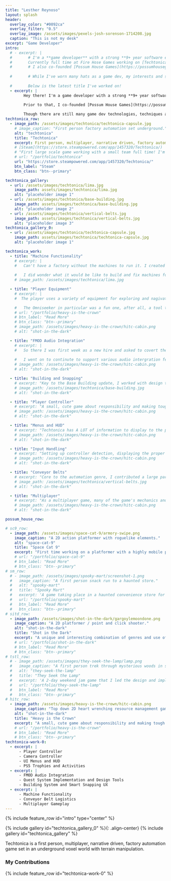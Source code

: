 ```yaml
---
title: "Lesther Reynoso"
layout: splash
header:
  overlay_color: "#0092ca"
  overlay_filter: "0.5"
  overlay_image: /assets/images/pexels-josh-sorenson-1714208.jpg
  caption: "This is not my desk"
excerpt: "Game Developer"
intro: 
  # - excerpt: |
  #       # I'm a **game developer** with a strong **9+ year software engineering** background.
  #       Currently full time at Fire Hose Games working on [Techtonica](https://store.steampowered.com/app/1457320/Techtonica/). 
  #       # I also co-founded [Possum House Games](https://possumhousegames.com/) handling all things logistics. 
        
  #       # While I've worn many hats as a game dev, my interests and strengths lie as a **generalist programmer**, primarily in implementing **gameplay systems and mechanics**.
        
  #       Below is the latest title I've worked on! 
  - excerpt: |
        Hey there! I'm a game developer with a strong **9+ year software engineering** background. Recently a **Gameplay Engineer** at Fire Hose Games working on [Techtonica](https://store.steampowered.com/app/1457320/Techtonica/) gaining experience as a versatile **generalist** specializing in **developing** and **optimizing** core **gameplay mechanics**, game **features**, and **development tools**. 

        Prior to that, I co-founded [Possum House Games](https://possumhousegames.com/) tackling **production**, **programming**, **business development**, **marketing** and other miscellaneous logistics as I **taught myself many aspects of game development** over the years. 
        
        Though there are still many game dev technologies, techniques and topics I want to explore, below is the latest title I've worked on and topics I've had the opportunity to deep dive into during development! 
techtonica_row:
  - image_path: /assets/images/techtonica/techtonica-capsule.jpg
    # image_caption: "First person factory automation set underground."
    alt: "techtonica"
    title: "Techtonica"
    excerpt: First person, multiplayer, narrative driven, factory automation game set in an underground voxel world with terrain manipulation.
    # [Steam](https://store.steampowered.com/app/1457320/Techtonica/)
    # "First large scale game working with a small team full time! I'm a big fan of the factory automation genre so this game is incredible to help develop."
    # url: "/portfolio/techtonica"
    url: "https://store.steampowered.com/app/1457320/Techtonica/"
    btn_label: "Steam"
    btn_class: "btn--primary"

techtonica_gallery:
  - url: /assets/images/techtonica/lima.jpg
    image_path: assets/images/techtonica/lima.jpg
    alt: "placeholder image 1"
  - url: /assets/images/techtonica/base-building.jpg
    image_path: assets/images/techtonica/base-building.jpg
    alt: "placeholder image 2"
  - url: /assets/images/techtonica/vertical-belts.jpg
    image_path: assets/images/techtonica/vertical-belts.jpg
    alt: "placeholder image 3"
techtonica_gallery_0:
  - url: /assets/images/techtonica/techtonica-capsule.jpg
    image_path: assets/images/techtonica/techtonica-capsule.jpg
    alt: "placeholder image 1"

techtonica_work:
  - title: "Machine Functionality"
    # excerpt: | 
    #   Can't have a factory without the machines to run it. I created and supported multiple machines to ensure proper flow of various types of automation pipelines. 
      
    #   I did wonder what it would be like to build and fix machines for a living. Surely this comes close to the real thing.
    # image_path: /assets/images/techtonica/lima.jpg

  - title: "Player Equipment"
    # excerpt: | 
    #  The player uses a variety of equipment for exploring and nagivating the world. Either adding functionality to some or taking new ones through rapid protyping to full implentation. 

    #   The Omniseeker in particular was a fun one, after all, a tool that find any type of object anywhere in a voxel world regardless of whether the target has been streamed in or not, not a tall ask right... not at all.
    # url: "/portfolio/heavy-is-the-crown"
    # btn_label: "Read More"
    # btn_class: "btn--primary"
    # image_path: /assets/images/heavy-is-the-crown/hitc-cabin.png
    # alt: "shot-in-the-dark"

  - title: "FMOD Audio Integration"
    # excerpt: | 
    #   So there I was first week as a new hire and asked to covert the entirety of the game's audio to use FMOD, having never used it before. Well fortunately I'm a fast learner and I got it done in a week. 
      
    #   I went on to continute to support various audio intergration features and improvements throughout the course of developement working with the audio team.
    # image_path: /assets/images/heavy-is-the-crown/hitc-cabin.png
    # alt: "shot-in-the-dark"

  - title: "Building and Snapping"
    # excerpt: "Key to the Base Building update, I worked with design to create a snapping and placement system that would be intuitive for the player and enable flexibility for designers to change rules for how various types of building pieces would interact with eachother based on a number of potential player contexts."
    # image_path: /assets/images/techtonica/base-building.jpg
    # alt: "shot-in-the-dark"

  - title: "Player Controller"
    # excerpt: "A small, cute game about responsibility and making tough choices. You maintain a flock of sheep and decide how you spend your day's earnings. Feed the family, yourself, or buy more sheep. Tough choices."
    # image_path: /assets/images/heavy-is-the-crown/hitc-cabin.png
    # alt: "shot-in-the-dark"

  - title: "Menus and HUD"
    # excerpt: "Techtonica has A LOT of information to display to the player and the UI delivered through various gameplay, narrative, and machine menus. I prototyped some and integrated others from artist made mockups."
    # image_path: /assets/images/heavy-is-the-crown/hitc-cabin.png
    # alt: "shot-in-the-dark"

  - title: "Input Handling"
    # excerpt: "Setting up controller detection, displaying the proper associated button prompt glyphs and handling, and input rebinding."
    # image_path: /assets/images/heavy-is-the-crown/hitc-cabin.png
    # alt: "shot-in-the-dark"

  - title: "Conveyor Belts"
    # excerpt: "Core to the automation genre, I contributed a large part to the ease of placement and automatic conversion of belt type while the player drags and places belts however they like. Resources have places to be after all."
    # image_path: /assets/images/techtonica/vertical-belts.jpg
    # alt: "shot-in-the-dark"

  - title: "Multiplayer"
    # excerpt: "As a multiplayer game, many of the game's mechanics and systems needed to support proper netowrk messaging and syncing to ensure that all players got the full experience."
    # image_path: /assets/images/heavy-is-the-crown/hitc-cabin.png
    # alt: "shot-in-the-dark"

possum_house_row:

# sc9_row:
  - image_path: /assets/images/space-cat-9/armory-swipe.png
    image_caption: "A 2D action platformer with roguelike elements."
    alt: "space-cat-9"
    title: "Space Cat 9"
    excerpt: "First time working on a platformer with a highly mobile player. Can confirm, it's hard to get that feel right. Though I think having the main protagonist be a cat fighting a host of mice in their machines aboard a procedurally generated spaceship kind of makes it better."
    # url: "/portfolio/space-cat-9"
    # btn_label: "Read More"
    # btn_class: "btn--primary"
# sm_row:
  # - image_path: /assets/images/spooky-mart/screenshot-1.png
  #   image_caption: "A first person snack run to a haunted store."
  #   alt: "spooky-mart"
  #   title: "Spooky Mart"
  #   excerpt: 'A game taking place in a haunted convenience store for the purpose of exploring the concept of repayable experiences in small spaces. Inspired by the challenges in open world games referred to as "Ubisoft Towers".'
  #   url: "/portfolio/spooky-mart"
  #   btn_label: "Read More"
  #   btn_class: "btn--primary"
# sitd_row:
  - image_path: /assets/images/shot-in-the-dark/gargoylemoondone.png
    image_caption: "A 2D platformer / point and click shooter."
    alt: "shot-in-the-dark"
    title: "Shot in the Dark"
    excerpt: "A unique and interesting combination of genres and use of only 3 colors. This game only gets harder with each new level. My first deep dive into the Construct 3 game engine. Found it pretty cool though getting Construct 3 to play nice with Steam was a bit of a hassle. Hope to port this bad boy to Unity someday."
    # url: "/portfolio/shot-in-the-dark"
    # btn_label: "Read More"
    # btn_class: "btn--primary"
# tstl_row:
  # - image_path: /assets/images/they-seek-the-lamp/lamp.png
  #   image_caption: "A first person trek through mysterious woods in search for a way out."
  #   alt: "they-seek-the-lamp"
  #   title: "They Seek the Lamp"
  #   excerpt: 'A 2-day weekend jam game that I led the design and implementation of. The team credited me as "Project Dad" in the game. I left them alone for too long on the credits section.'
  #   url: "/portfolio/they-seek-the-lamp"
  #   btn_label: "Read More"
  #   btn_class: "btn--primary"
# hitc_row:
  - image_path: /assets/images/heavy-is-the-crown/hitc-cabin.png
    image_caption: "Top down 2D heart wrenching resource management game."
    alt: "shot-in-the-dark"
    title: "Heavy is the Crown"
    excerpt: "A small, cute game about responsibility and making tough choices. You maintain a flock of sheep and decide how you spend your day's earnings. Feed the family, yourself, or buy more sheep. Tough choices."
    # url: "/portfolio/heavy-is-the-crown"
    # btn_label: "Read More"
    # btn_class: "btn--primary"
techtonica-work-0:
  - excerpt: | 
      - Player Controller 
      - Camera Controller 
      - UI Menus and HUD
      - PS5 Trophies and Activities
  - excerpt: | 
      - FMOD Audio Integration 
      - Quest System Implementation and Design Tools
      - Building System and Smart Snapping UX
  - excerpt: | 
      - Machine Functionality
      - Conveyor Belt Logistics
      - Multiplayer Gameplay 
---
```


{% include feature_row id="intro" type="center" %}

<!-- {% include feature_row id="techtonica_row" type="left" %} -->

<!-- ![techtonica]({{ site.url }}{{ site.baseurl }}/assets/images/techtonica/techtonica-capsule.jpg){: .align-center} -->
{% include gallery id="techtonica_gallery_0" %}{: .align-center}
{% include gallery id="techtonica_gallery" %}

Techtonica is a first person, multiplayer, narrative driven, factory automation game set in an underground voxel world with terrain manipulation.

### My Contributions
{% include feature_row id="techtonica-work-0" %}

<!-- 
<style>
    .column-container {
        display: flex;
        justify-content: space-between;
    }

    .column {
        width: 30%;
        list-style-type: none;
        padding: 0;
        text-align: center;
        font-size: 13.5px
    }

    .column li {
        margin: 5px 0;        
    }
    .p {
      font-size: 13.5px
    }
</style>

<div class="column-container">
  <ul class="column">
      <li>Player Controller</li>
      <li>Conveyor Belts</li>
      <li>Input Handling</li>
  </ul>

  <ul class="column">
      <li>Menus and HUD</li>
      <li>Multiplayer</li>
      <li>Building and Snapping</li>
  </ul>

  <ul class="column">
      <li>FMOD Audio Integration</li>
      <li>Machine Functionality</li>
      <li>Player Equipment</li>
  </ul>
</div>

<p style="font-size: 13.5px">
After spending a year deep diving into development pipelines, game production, and other independent studio responsibilities I decided that I would prefer focusing my skills on my programming efforts rather than running an entire studio. That’s when I joined Fire Hose Games as a generalist gameplay engineer working on Techtonica for 3 years through early access and release.
</p>

{ include video id="Wfb8XGpAkHY" provider="youtube" %} 

<p style="font-size: 13.5px">
While I was working full time as a embedded hardware engineer, my passion for learning game development I was hired on as a contractor for the late stage development of the game to hlep bring it to release. 
</p> -->


<!-- { include video id="dDXaM2JzQO8" provider="youtube" %} -->

<!-- 
<p style="font-size: 13.5px">
After joining the local game development community, I found myself at my first collaborative game jam where I found a team I would go on to work with throughout the next few years. Heavy is the Crown is the game we made in 48 hours.
</p> -->
